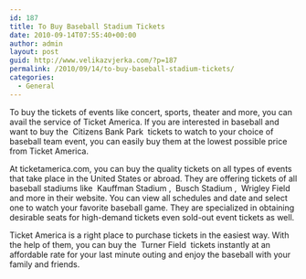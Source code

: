 ```yaml
---
id: 187
title: To Buy Baseball Stadium Tickets
date: 2010-09-14T07:55:40+00:00
author: admin
layout: post
guid: http://www.velikazvjerka.com/?p=187
permalink: /2010/09/14/to-buy-baseball-stadium-tickets/
categories:
  - General
---
```

To buy the tickets of events like concert, sports, theater and more, you can avail the service of Ticket America. If you are interested in baseball and want to buy the &nbsp;Citizens Bank Park&nbsp; tickets to watch to your choice of baseball team event, you can easily buy them at the lowest possible price from Ticket America.

At ticketamerica.com, you can buy the quality tickets on all types of events that take place in the United States or abroad. They are offering tickets of all baseball stadiums like &nbsp;Kauffman Stadium&nbsp;, &nbsp;Busch Stadium&nbsp;, &nbsp;Wrigley Field&nbsp; and more in their website. You can view all schedules and date and select one to watch your favorite baseball game. They are specialized in obtaining desirable seats for high-demand tickets even sold-out event tickets as well.

Ticket America is a right place to purchase tickets in the easiest way. With the help of them, you can buy the &nbsp;Turner Field&nbsp; tickets instantly at an affordable rate for your last minute outing and enjoy the baseball with your family and friends.